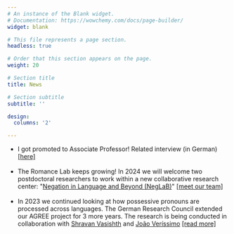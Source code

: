 ```yaml
---
# An instance of the Blank widget.
# Documentation: https://wowchemy.com/docs/page-builder/
widget: blank

# This file represents a page section.
headless: true

# Order that this section appears on the page.
weight: 20

# Section title
title: News

# Section subtitle
subtitle: ''

design:
  columns: '2'

---
```

<ul class="default">
  <li>
      I got promoted to Associate Professor! Related interview (in German) <a target="blank" href=https://aktuelles.uni-frankfurt.de/unireport/goethe-deine-forscher-sol-lago-romanistin>[here]</a>
    </li>
    <br>
    <li>
      The Romance Lab keeps growing! In 2024 we will welcome two postdoctoral researchers to work within a new collaborative research center: "<a target="blank" href=https://www.neglab.de/>Negation in Language and Beyond (NegLaB)</a>" <a target="blank" href=https://www.uni-frankfurt.de/103073496/Team> [meet our team]</a>
    </li>
    <br>
    <li>
      In 2023 we continued looking at how possessive pronouns are processed across languages. The German Research Council extended our AGREE project for 3 more years. The research is being conducted in collaboration with <a target="blank" href=https://vasishth.github.io/>Shravan Vasishth</a> and <a target="blank" href=https://www.jverissimo.net/>João Veríssimo</a> <a target="blank" href=https://gepris.dfg.de/gepris/projekt/317308350?language=en>[read more]</a>
    </li>
  </ul>
</section>